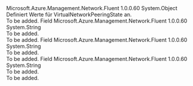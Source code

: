 <Type Name="VirtualNetworkPeeringState" FullName="Microsoft.Azure.Management.Network.Fluent.Models.VirtualNetworkPeeringState">
  <TypeSignature Language="C#" Value="public static class VirtualNetworkPeeringState" />
  <TypeSignature Language="ILAsm" Value=".class public auto ansi abstract sealed beforefieldinit VirtualNetworkPeeringState extends System.Object" />
  <TypeSignature Language="DocId" Value="T:Microsoft.Azure.Management.Network.Fluent.Models.VirtualNetworkPeeringState" />
  <TypeSignature Language="VB.NET" Value="Public Class VirtualNetworkPeeringState" />
  <TypeSignature Language="F#" Value="type VirtualNetworkPeeringState = class" />
  <AssemblyInfo>
    <AssemblyName>Microsoft.Azure.Management.Network.Fluent</AssemblyName>
    <AssemblyVersion>1.0.0.60</AssemblyVersion>
  </AssemblyInfo>
  <Base>
    <BaseTypeName>System.Object</BaseTypeName>
  </Base>
  <Interfaces />
  <Docs>
    <summary>
            Definiert Werte für VirtualNetworkPeeringState an.
            </summary>
    <remarks>To be added.</remarks>
  </Docs>
  <Members>
    <Member MemberName="Connected">
      <MemberSignature Language="C#" Value="public const string Connected;" />
      <MemberSignature Language="ILAsm" Value=".field public static literal string Connected" />
      <MemberSignature Language="DocId" Value="F:Microsoft.Azure.Management.Network.Fluent.Models.VirtualNetworkPeeringState.Connected" />
      <MemberSignature Language="VB.NET" Value="Public Const Connected As String " />
      <MemberSignature Language="F#" Value="val mutable Connected : string" Usage="Microsoft.Azure.Management.Network.Fluent.Models.VirtualNetworkPeeringState.Connected" />
      <MemberType>Field</MemberType>
      <AssemblyInfo>
        <AssemblyName>Microsoft.Azure.Management.Network.Fluent</AssemblyName>
        <AssemblyVersion>1.0.0.60</AssemblyVersion>
      </AssemblyInfo>
      <ReturnValue>
        <ReturnType>System.String</ReturnType>
      </ReturnValue>
      <Docs>
        <summary>To be added.</summary>
        <remarks>To be added.</remarks>
      </Docs>
    </Member>
    <Member MemberName="Disconnected">
      <MemberSignature Language="C#" Value="public const string Disconnected;" />
      <MemberSignature Language="ILAsm" Value=".field public static literal string Disconnected" />
      <MemberSignature Language="DocId" Value="F:Microsoft.Azure.Management.Network.Fluent.Models.VirtualNetworkPeeringState.Disconnected" />
      <MemberSignature Language="VB.NET" Value="Public Const Disconnected As String " />
      <MemberSignature Language="F#" Value="val mutable Disconnected : string" Usage="Microsoft.Azure.Management.Network.Fluent.Models.VirtualNetworkPeeringState.Disconnected" />
      <MemberType>Field</MemberType>
      <AssemblyInfo>
        <AssemblyName>Microsoft.Azure.Management.Network.Fluent</AssemblyName>
        <AssemblyVersion>1.0.0.60</AssemblyVersion>
      </AssemblyInfo>
      <ReturnValue>
        <ReturnType>System.String</ReturnType>
      </ReturnValue>
      <Docs>
        <summary>To be added.</summary>
        <remarks>To be added.</remarks>
      </Docs>
    </Member>
    <Member MemberName="Initiated">
      <MemberSignature Language="C#" Value="public const string Initiated;" />
      <MemberSignature Language="ILAsm" Value=".field public static literal string Initiated" />
      <MemberSignature Language="DocId" Value="F:Microsoft.Azure.Management.Network.Fluent.Models.VirtualNetworkPeeringState.Initiated" />
      <MemberSignature Language="VB.NET" Value="Public Const Initiated As String " />
      <MemberSignature Language="F#" Value="val mutable Initiated : string" Usage="Microsoft.Azure.Management.Network.Fluent.Models.VirtualNetworkPeeringState.Initiated" />
      <MemberType>Field</MemberType>
      <AssemblyInfo>
        <AssemblyName>Microsoft.Azure.Management.Network.Fluent</AssemblyName>
        <AssemblyVersion>1.0.0.60</AssemblyVersion>
      </AssemblyInfo>
      <ReturnValue>
        <ReturnType>System.String</ReturnType>
      </ReturnValue>
      <Docs>
        <summary>To be added.</summary>
        <remarks>To be added.</remarks>
      </Docs>
    </Member>
  </Members>
</Type>